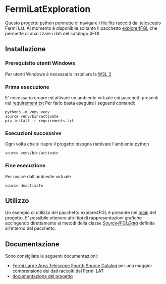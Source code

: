 # FermiLatExploration
Questo progetto python permette di navigare i file fits raccolti dal telescopio Fermi Lat.
Al momento è disponibile soltanto il pacchetto [explore4FGL](https://gitlab.com/LMRuggiero/fermilatexploration/-/tree/main/explore4FGL) che permette di analizzare i dati del catalogo 4FGL

## Installazione
### Prerequisito utenti Windows
Per utenti Windows è necessario installare la [WSL 2](https://docs.microsoft.com/it-it/windows/wsl/install)

### Prima esecuzione
E' necessario creare ed attivare un ambiente virtuale coi pacchetti presenti nel [requirement.txt](https://gitlab.com/LMRuggiero/fermilatexploration/-/blob/main/requirements.txt)
Per farlo basta eseguire i seguenti comandi:
```
python3 -m venv venv 
source venv/bin/activate
pip install -r requirements.txt
```
### Esecuzioni successive
Ogni volta che si riapre il progetto bisogna riattivare l'ambiente python
```
source venv/bin/activate
```

### Fine esecuzione
Per uscire dall'ambiente virtuale
```
source deactivate
```

## Utilizzo
Un esempio di utilizzo del pacchetto explore4FGL è presente nel [main](https://gitlab.com/LMRuggiero/fermilatexploration/-/blob/main/main.py) del progetto.
E' possibile ottenere altri tipi di rappresentazioni grafiche accingendo direttamente ai metodi della classe [_Source4FGLData_](https://gitlab.com/LMRuggiero/fermilatexploration/-/blob/main/explore4FGL/explore4FGL.py) definita all'interno del pacchetto.

## Documentazione
Sono consigliate le seguenti documentazioni:
* [Fermi Large Area Telescope Fourth Source Catalog](https://gitlab.com/LMRuggiero/fermilatexploration/-/blob/main/documents/1902.10045.pdf) per una maggior comprensione dei dati raccolti dal Fermi LAT
* [documentazione del progetto](https://fermilatexploration.readthedocs.io/en/latest/index.html)